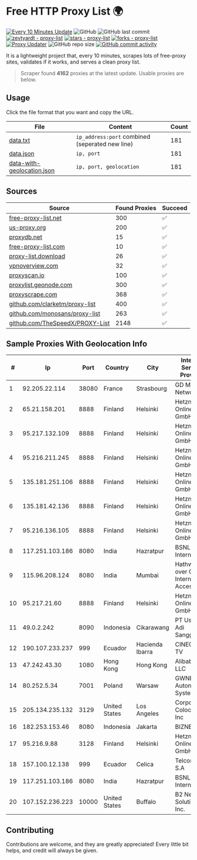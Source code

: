 
# Free HTTP Proxy List 🌍

[![Every 10 Minutes Update](https://github.com/mertguvencli/http-proxy-list/actions/workflows/main.yml/badge.svg?branch=main)](https://github.com/mertguvencli/http-proxy-list/actions/workflows/main.yml)
![GitHub](https://img.shields.io/github/license/mertguvencli/http-proxy-list)
![GitHub last commit](https://img.shields.io/github/last-commit/mertguvencli/http-proxy-list)
[![zevtyardt - proxy-list](https://img.shields.io/static/v1?label=zevtyardt&message=proxy-list&color=blue&logo=github)](https://github.com/zevtyardt/proxy-list "Go to GitHub repo")
[![stars - proxy-list](https://img.shields.io/github/stars/zevtyardt/proxy-list?style=social)](https://github.com/zevtyardt/proxy-list)
[![forks - proxy-list](https://img.shields.io/github/forks/zevtyardt/proxy-list?style=social)](https://github.com/zevtyardt/proxy-list)
[![Proxy Updater](https://github.com/zevtyardt/proxy-list/workflows/Proxy%20Updater/badge.svg)](https://github.com/zevtyardt/proxy-list/actions?query=workflow:"Proxy+Updater")
![GitHub repo size](https://img.shields.io/github/repo-size/zevtyardt/proxy-list)
[![GitHub commit activity](https://img.shields.io/github/commit-activity/m/zevtyardt/proxy-list?logo=commits)](https://github.com/zevtyardt/proxy-list/commits/main)

It is a lightweight project that, every 10 minutes, scrapes lots of free-proxy sites, validates if it works, and serves a clean proxy list.

> Scraper found **4162** proxies at the latest update. Usable proxies are below.

## Usage

Click the file format that you want and copy the URL.

|File|Content|Count|
|----|-------|-----|
|[data.txt](https://raw.githubusercontent.com/mertguvencli/http-proxy-list/main/proxy-list/data.txt)|`ip_address:port` combined (seperated new line)|181|
|[data.json](https://raw.githubusercontent.com/mertguvencli/http-proxy-list/main/proxy-list/data.json)|`ip, port`|181|
|[data-with-geolocation.json](https://raw.githubusercontent.com/mertguvencli/http-proxy-list/main/proxy-list/data-with-geolocation.json)|`ip, port, geolocation`|181|

## Sources

|Source|Found Proxies|Succeed|
|------|-------------|-------|
|[free-proxy-list.net](https://free-proxy-list.net)|300|✅|
|[us-proxy.org](https://www.us-proxy.org)|200|✅|
|[proxydb.net](http://proxydb.net)|15|✅|
|[free-proxy-list.com](https://free-proxy-list.com/?page=&port=&type%5B%5D=http&type%5B%5D=https&up_time=0&search=Search)|10|✅|
|[proxy-list.download](https://www.proxy-list.download/HTTP)|26|✅|
|[vpnoverview.com](https://vpnoverview.com/privacy/anonymous-browsing/free-proxy-servers)|32|✅|
|[proxyscan.io](https://www.proxyscan.io)|100|✅|
|[proxylist.geonode.com](https://proxylist.geonode.com/api/proxy-list?limit=300&page=1&sort_by=lastChecked&sort_type=desc&protocols=http,https)|300|✅|
|[proxyscrape.com](https://api.proxyscrape.com/v2/?request=displayproxies&protocol=http&timeout=10000&country=all&ssl=all&anonymity=all)|368|✅|
|[github.com/clarketm/proxy-list](https://raw.githubusercontent.com/clarketm/proxy-list/master/proxy-list-raw.txt)|400|✅|
|[github.com/monosans/proxy-list](https://raw.githubusercontent.com/monosans/proxy-list/main/proxies/http.txt)|263|✅|
|[github.com/TheSpeedX/PROXY-List](https://raw.githubusercontent.com/TheSpeedX/PROXY-List/master/http.txt)|2148|✅|


## Sample Proxies With Geolocation Info

|#|Ip|Port|Country|City|Internet Service Provider|
|-|--|----|-------|----|-------------------------|
|1|92.205.22.114|38080|France|Strasbourg|GD MASS Network|
|2|65.21.158.201|8888|Finland|Helsinki|Hetzner Online GmbH|
|3|95.217.132.109|8888|Finland|Helsinki|Hetzner Online GmbH|
|4|95.216.211.245|8888|Finland|Helsinki|Hetzner Online GmbH|
|5|135.181.251.106|8888|Finland|Helsinki|Hetzner Online GmbH|
|6|135.181.42.136|8888|Finland|Helsinki|Hetzner Online GmbH|
|7|95.216.136.105|8888|Finland|Helsinki|Hetzner Online GmbH|
|8|117.251.103.186|8080|India|Hazratpur|BSNL Internet|
|9|115.96.208.124|8080|India|Mumbai|Hathway IP over Cable Internet Access|
|10|95.217.21.60|8888|Finland|Helsinki|Hetzner Online GmbH|
|11|49.0.2.242|8090|Indonesia|Cikarawang|PT Usaha Adi Sanggoro|
|12|190.107.233.237|999|Ecuador|Hacienda Ibarra|CINECABLE TV|
|13|47.242.43.30|1080|Hong Kong|Hong Kong|Alibaba.com LLC|
|14|80.252.5.34|7001|Poland|Warsaw|GWNET Autonomus System|
|15|205.134.235.132|3129|United States|Los Angeles|Corporate Colocation Inc|
|16|182.253.153.46|8080|Indonesia|Jakarta|BIZNET|
|17|95.216.9.88|3128|Finland|Helsinki|Hetzner Online GmbH|
|18|157.100.12.138|999|Ecuador|Celica|Telconet S.A|
|19|117.251.103.186|8080|India|Hazratpur|BSNL Internet|
|20|107.152.236.223|10000|United States|Buffalo|B2 Net Solutions Inc.|



## Contributing

Contributions are welcome, and they are greatly appreciated! Every
little bit helps, and credit will always be given.

